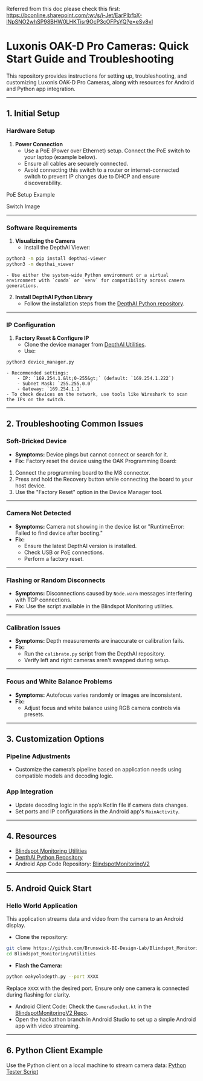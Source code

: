 Referred from this doc please check this first:
https://bconline.sharepoint.com/:w:/s/i-Jet/EarPIbfbX-lNpSNO2whSP98BHW0LHKTisr9OcP3cOFPsYQ?e=eSv8vI



# Luxonis OAK-D Pro Cameras: Quick Start Guide and Troubleshooting

This repository provides instructions for setting up, troubleshooting, and customizing Luxonis OAK-D Pro Cameras, along with resources for Android and Python app integration.

---

## 1. Initial Setup

### **Hardware Setup**

1. **Power Connection**
    - Use a PoE (Power over Ethernet) setup. Connect the PoE switch to your laptop (example below).
    - Ensure all cables are securely connected.
    - Avoid connecting this switch to a router or internet-connected switch to prevent IP changes due to DHCP and ensure discoverability.

PoE Setup Example

Switch Image

---

### **Software Requirements**

1. **Visualizing the Camera**
    - Install the DepthAI Viewer:

```bash
python3 -m pip install depthai-viewer
python3 -m depthai_viewer
```

    - Use either the system-wide Python environment or a virtual environment with `conda` or `venv` for compatibility across camera generations.
2. **Install DepthAI Python Library**
    - Follow the installation steps from the [DepthAI Python repository](https://github.com/luxonis/depthai-python).

---

### **IP Configuration**

1. **Factory Reset \& Configure IP**
    - Clone the device manager from [DepthAI Utilities](https://github.com/luxonis/depthai-python/tree/main/utilities).
    - Use:

```bash
python3 device_manager.py
```

    - Recommended settings:
        - IP: `169.254.1.&lt;0-255&gt;` (default: `169.254.1.222`)
        - Subnet Mask: `255.255.0.0`
        - Gateway: `169.254.1.1`
    - To check devices on the network, use tools like Wireshark to scan the IPs on the switch.

---

## 2. Troubleshooting Common Issues

### **Soft-Bricked Device**

- **Symptoms:** Device pings but cannot connect or search for it.
- **Fix:** Factory reset the device using the OAK Programming Board:

1. Connect the programming board to the M8 connector.
2. Press and hold the Recovery button while connecting the board to your host device.
3. Use the "Factory Reset" option in the Device Manager tool.

---

### **Camera Not Detected**

- **Symptoms:** Camera not showing in the device list or "RuntimeError: Failed to find device after booting."
- **Fix:**
    - Ensure the latest DepthAI version is installed.
    - Check USB or PoE connections.
    - Perform a factory reset.

---

### **Flashing or Random Disconnects**

- **Symptoms:** Disconnections caused by `Node.warn` messages interfering with TCP connections.
- **Fix:** Use the script available in the Blindspot Monitoring utilities.

---

### **Calibration Issues**

- **Symptoms:** Depth measurements are inaccurate or calibration fails.
- **Fix:**
    - Run the `calibrate.py` script from the DepthAI repository.
    - Verify left and right cameras aren't swapped during setup.

---

### **Focus and White Balance Problems**

- **Symptoms:** Autofocus varies randomly or images are inconsistent.
- **Fix:**
    - Adjust focus and white balance using RGB camera controls via presets.

---

## 3. Customization Options

### **Pipeline Adjustments**

- Customize the camera’s pipeline based on application needs using compatible models and decoding logic.


### **App Integration**

- Update decoding logic in the app’s Kotlin file if camera data changes.
- Set ports and IP configurations in the Android app's `MainActivity`.

---

## 4. Resources

- [Blindspot Monitoring Utilities](https://github.com/Brunswick-BI-Design-Lab/Blindspot_Monitoring/tree/main)
- [DepthAI Python Repository](https://github.com/luxonis/depthai-python)
- Android App Code Repository: [BlindspotMonitoringV2](https://github.com/Brunswick-BI-Design-Lab/BlindspotMonitoringV2)

---

## 5. Android Quick Start

### **Hello World Application**

This application streams data and video from the camera to an Android display.

- Clone the repository:

```bash
git clone https://github.com/Brunswick-BI-Design-Lab/Blindspot_Monitoring
cd Blindspot_Monitoring/utilities
```

- **Flash the Camera:**

```bash
python oakyolodepth.py --port XXXX
```

Replace `XXXX` with the desired port. Ensure only one camera is connected during flashing for clarity.
- Android Client Code:
Check the `CameraSocket.kt` in the [BlindspotMonitoringV2 Repo](https://github.com/Brunswick-BI-Design-Lab/BlindspotMonitoringV2/blob/master/app/src/main/java/com/example/blindspotmonitoringv2/CameraSocket.kt).
- Open the hackathon branch in Android Studio to set up a simple Android app with video streaming.

---

## 6. Python Client Example

Use the Python client on a local machine to stream camera data:
[Python Tester Script](https://github.com/Brunswick-BI-Design-Lab/Blindspot_Monitoring/blob/main/utilities/tester2.py)




